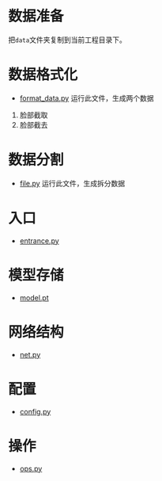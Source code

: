 
# 数据准备
把`data`文件夹复制到当前工程目录下。

# 数据格式化
- [format_data.py](./format/format_data.py)
运行此文件，生成两个数据
1. 脸部截取
2. 脸部截去
# 数据分割
- [file.py](./utils/file.py)
运行此文件，生成拆分数据

# 入口
- [entrance.py](./entrance/entrance.py)
# 模型存储
- [model.pt](./pts/model.pt)
# 网络结构
- [net.py](/net/net.py)
# 配置
- [config.py](./config/config.py)
# 操作
- [ops.py](./ops)

